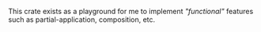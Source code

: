 This crate exists as a playground for me to implement _"functional"_ features such as partial-application, composition,
etc.